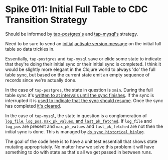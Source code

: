Spike 011: Initial Full Table to CDC Transition Strategy
========================================================

Should be informed by
[tap-postgres's](https://github.com/singer-io/tap-postgres) and
[tap-mysql's](https://github.com/singer-io/tap-mysql) strategy.

Need to be sure to send an
[initial](https://github.com/singer-io/tap-postgres/blob/390fc1148ff70dff40509992ac78c112363cf323/tap_postgres/sync_strategies/full_table.py#L95)
[activate version message](https://github.com/singer-io/tap-mysql/blob/5b466c2a4dc0d81a6cf66d1a0c740237cc6212b0/tap_mysql/sync_strategies/full_table.py#L205-L208)
on the initial full table so data trickles in.

Essentially, `tap-postgres` and `tap-mysql` save or elide some state to
indicate that they're doing their initial sync or their initial sync is
completed. I think it would be slightly more elegant in the Clojure world
to always 'do' the full table sync, but based on the current state emit an
empty sequence of records since we're actually done.

In the case of `tap-postgres`, the state in question is `xmin`. During the
full table sync it's
[written to at intervals until the sync finishes](https://github.com/singer-io/tap-postgres/blob/390fc1148ff70dff40509992ac78c112363cf323/tap_postgres/sync_strategies/full_table.py#L138-L148).
If the sync is interrupted it is
[used to indicate that the sync should resume](https://github.com/singer-io/tap-postgres/blob/390fc1148ff70dff40509992ac78c112363cf323/tap_postgres/sync_strategies/full_table.py#L118).
Once the sync has completed
[it's cleared](https://github.com/singer-io/tap-postgres/blob/390fc1148ff70dff40509992ac78c112363cf323/tap_postgres/__init__.py#L570).

In the case of `tap-mysql`, the state in question is a conglomeration of
[`log_file`, `log_pos`, `max_pk_values`, and `last_pk_fetched`](https://github.com/singer-io/tap-mysql/blob/5b466c2a4dc0d81a6cf66d1a0c740237cc6212b0/tap_mysql/__init__.py#L347-L367).
If `log_file` and `log_pos` are present and `max_pk_values` and
`last_pk_fetched` are not then the initial sync is done. This is managed
by
[`do_sync_historical_binlog`](https://github.com/singer-io/tap-mysql/blob/5b466c2a4dc0d81a6cf66d1a0c740237cc6212b0/tap_mysql/__init__.py#L528-L599).

The goal of the code here is to have a unit test essentiall that shows
state mutating appropriately. No matter how we solve this problem it will
have something to do with state as that's all we get passed in between
runs.
